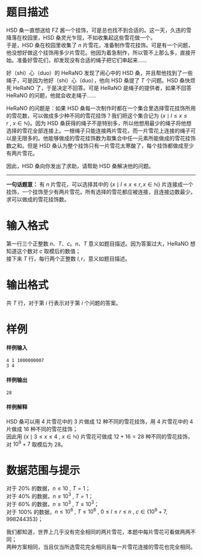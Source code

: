 
# 题目描述

HSD 桑一直想送给 FZ 酱一个挂饰，可是总也找不到合适的。这一天，久违的雪降落在校园里，HSD 桑灵光乍现，不如收集起这些雪花做一个。  
于是，HSD 桑在校园里收集了 $n$ 片雪花，准备制作雪花挂饰。可是有一个问题，他没想好做这个挂饰用多少片雪花。他因为着急制作，所以管不上那么多，直接开始。准备好雪花们，却发现没有合适的绳子把它们串起来......

好（shi）心（duo）的 HeRaNO 发现了闹心中的 HSD 桑，并且帮他找到了一些绳子，可是因为他好（shi）心（duo），他向 HSD 桑提了 $T$ 个问题。HSD 桑快烦死 HeRaNO 了，于是决定不回答。可是 HeRaNO 是绳子的提供者，如果不回答 HeRaNO 的问题，他就会收走绳子......

HeRaNO 的问题是：如果 HSD 桑每一次制作时都在一个集合里选择雪花挂饰所用的雪花数，可以做成多少种不同的雪花挂饰？我们把这个集合记为 $\{ x\mid l\le x\le r\ ,\ x\in \mathbb{N} \}$。因为 HSD 桑获得的绳子不是特别多，所以他想用最少的绳子将他想选择的雪花全部连接上。一根绳子只能连接两片雪花，而一片雪花上连接的绳子可以是无限多的。他能够做成的雪花挂饰数为取集合中任一元素所能做成的雪花挂饰数之和。但是 HSD 桑认为整个挂饰只有一片雪花太寒酸了，每个挂饰都做成至少有两片雪花。

因此，HSD 桑向你发出了求助，请帮助 HSD 桑解决他的问题。

------

**一句话题意：** 有 $n$ 片雪花，可以选择其中的 $\{x\mid l\le x\le r,x\in \mathbb{N}\}$ 片连接成一个挂饰，一个挂饰至少有两片雪花。所有选择的雪花都应被连接，且连接边数最少。求可以做成的雪花挂饰数。

# 输入格式

第一行三个正整数 $n$、$T$、$c$。$n$、$T$ 意义如题目描述。因为答案过大，HeRaNO 想知道这个数对 $c$ 取模后的数值；  
接下来 $T$ 行，每行两个正整数 $l,r$，意义如题目描述。  

# 输出格式

共 $T$ 行，对于第 $i$ 行表示对于第 $i$ 个问题的答案。  

# 样例

#### 样例输入
```plain
4 1 1000000007
3 4
```

#### 样例输出
```plain
28
```

#### 样例解释
HSD 桑可以用 $4$ 片雪花中的 $3$ 片做成 $12$ 种不同的雪花挂饰，用 $4$ 片雪花中的 $4$ 片做成 $16$ 种不同的雪花挂饰；  
因此用 $\{ x\mid 3\le x\le 4\ ,\ x\in \mathbb{N} \}$ 片雪花可做成 $12+16=28$ 种不同的雪花挂饰，对 $10^9+7$ 取模后为 $28$。  

# 数据范围与提示

对于 $20\%$ 的数据，$n\le 10\ , \ T=1$；  
对于 $40\%$ 的数据，$n\le 10^3 \ , \ T=1$；  
对于 $60\%$ 的数据，$n\le 10^3 \ , \ T\le 10^3$；  
对于 $100\%$ 的数据，$n\le 10^6 \ , \ T\le 10^6\ , \ 0\le l\le r\le n\ , \ c\in \{10^9+7,998244353\}$；

我们都知道，世界上几乎没有完全相同的两片雪花，本题中每片雪花可看做两两不同；  
两种方案相同，当且仅当所选雪花完全相同且每一片雪花连接的雪花也完全相同。  

